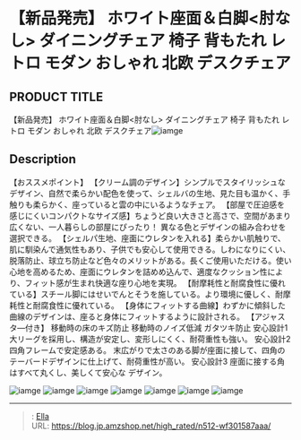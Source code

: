 # 【新品発売】 ホワイト座面＆白脚&lt;肘なし&gt; ダイニングチェア 椅子 背もたれ  レトロ モダン おしゃれ 北欧  デスクチェア


## PRODUCT TITLE 

【新品発売】 ホワイト座面＆白脚&lt;肘なし&gt; ダイニングチェア 椅子 背もたれ  レトロ モダン おしゃれ 北欧  デスクチェア![iamge](https://b2bfiles1.gigab2b.cn/image/wkseller/301/20230307_30f5ac5cf83a0cd0a14bf97ec7780dc3.jpg)

## Description

【おススメポイント】
【クリーム調のデザイン】シンプルでスタイリッシュなデザイン、自然で柔らかい配色を使って、シェルバの生地、見た目も温かく、手触りも柔らかく、座っていると雲の中にいるようなチェア。
【部屋で圧迫感を感じにくいコンパクトなサイズ感】ちょうど良い大きさと高さで、空間があまり広くない、一人暮らしの部屋にぴったり！
異なる色とデザインの組み合わせを選択できる。
【シェルパ生地、座面にウレタンを入れる】柔らかい肌触りで、肌に馴染んで通気性もあり、子供でも安心して使用できる。しわになりにくい、脱落防止、球立ち防止など色々のメリットがある。長くご使用いただける。使い心地を高めるため、座面にウレタンを詰めめ込んで、適度なクッション性により、フィット感が生まれ快適な座り心地を実現。
【耐摩耗性と耐腐食性に優れている】スチール脚にはせいでんとそうを施している。より環境に優しく、耐摩耗性と耐腐食性に優れている。
【身体にフィットする曲線】わずかに傾斜した曲線のデザインは、座ると身体にフィットするように設計される。
【アジャスタ―付き】
移動時の床のキズ防止
移動時のノイズ低減
ガタツキ防止
安心設計1
大リーグを採用し、構造が安定し、変形しにくく、耐荷重性も強い。
安心設計2
四角フレームで安定感ある。
末広がりで太さのある脚が座面に接して、四角のテーバードデザインに仕上げて、耐荷重性が高い。
安心設計3
座面に接する角はすべて丸くし、美しくて安心な デザイン。



![iamge](https://b2bfiles1.gigab2b.cn/image/wkseller/301/20230307_313da7af1ef65772005654f2d06193c3.jpg)
![iamge](https://b2bfiles1.gigab2b.cn/image/wkseller/301/20230307_d9e653e31d41809df46192bfec12396b.jpg)
![iamge](https://b2bfiles1.gigab2b.cn/image/wkseller/301/20230307_78652a4ce4d1c1371d1f299e1d7264f6.jpg)
![iamge](https://b2bfiles1.gigab2b.cn/image/wkseller/301/20230307_cf6cb315f7faaba7337cc3f1d9f65963.jpg)
![iamge](https://b2bfiles1.gigab2b.cn/image/wkseller/301/20230307_adcb629a2fb9bef23ce6291be0ba17b6.jpg)
![iamge](https://b2bfiles1.gigab2b.cn/image/wkseller/301/20230307_b1bde7cf56006897fbde579ff398c0b4.jpg)
![iamge](https://b2bfiles1.gigab2b.cn/image/wkseller/301/20230307_c742da4ea60ddf135929a5df28eb7f79.jpg)


---

> : [Ella](https://blog.jp.amzshop.net/)  
> URL: https://blog.jp.amzshop.net/high_rated/n512-wf301587aaa/  

